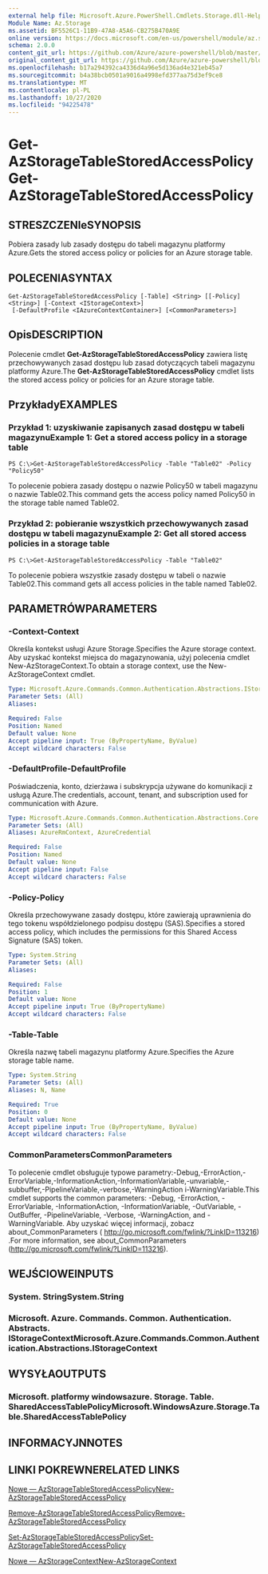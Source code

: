```yaml
---
external help file: Microsoft.Azure.PowerShell.Cmdlets.Storage.dll-Help.xml
Module Name: Az.Storage
ms.assetid: BF5526C1-11B9-47A8-A5A6-CB275B470A9E
online version: https://docs.microsoft.com/en-us/powershell/module/az.storage/get-azstoragetablestoredaccesspolicy
schema: 2.0.0
content_git_url: https://github.com/Azure/azure-powershell/blob/master/src/Storage/Storage.Management/help/Get-AzStorageTableStoredAccessPolicy.md
original_content_git_url: https://github.com/Azure/azure-powershell/blob/master/src/Storage/Storage.Management/help/Get-AzStorageTableStoredAccessPolicy.md
ms.openlocfilehash: b17a294392ca4336d4a96e5d136ad4e321eb45a7
ms.sourcegitcommit: b4a38bcb0501a9016a4998efd377aa75d3ef9ce8
ms.translationtype: MT
ms.contentlocale: pl-PL
ms.lasthandoff: 10/27/2020
ms.locfileid: "94225478"
---
```

# <span data-ttu-id="ea7f7-101">Get-AzStorageTableStoredAccessPolicy</span><span class="sxs-lookup"><span data-stu-id="ea7f7-101">Get-AzStorageTableStoredAccessPolicy</span></span>

## <span data-ttu-id="ea7f7-102">STRESZCZENIe</span><span class="sxs-lookup"><span data-stu-id="ea7f7-102">SYNOPSIS</span></span>
<span data-ttu-id="ea7f7-103">Pobiera zasady lub zasady dostępu do tabeli magazynu platformy Azure.</span><span class="sxs-lookup"><span data-stu-id="ea7f7-103">Gets the stored access policy or policies for an Azure storage table.</span></span>

## <span data-ttu-id="ea7f7-104">POLECENIA</span><span class="sxs-lookup"><span data-stu-id="ea7f7-104">SYNTAX</span></span>

```
Get-AzStorageTableStoredAccessPolicy [-Table] <String> [[-Policy] <String>] [-Context <IStorageContext>]
 [-DefaultProfile <IAzureContextContainer>] [<CommonParameters>]
```

## <span data-ttu-id="ea7f7-105">Opis</span><span class="sxs-lookup"><span data-stu-id="ea7f7-105">DESCRIPTION</span></span>
<span data-ttu-id="ea7f7-106">Polecenie cmdlet **Get-AzStorageTableStoredAccessPolicy** zawiera listę przechowywanych zasad dostępu lub zasad dotyczących tabeli magazynu platformy Azure.</span><span class="sxs-lookup"><span data-stu-id="ea7f7-106">The **Get-AzStorageTableStoredAccessPolicy** cmdlet lists the stored access policy or policies for an Azure storage table.</span></span>

## <span data-ttu-id="ea7f7-107">Przykłady</span><span class="sxs-lookup"><span data-stu-id="ea7f7-107">EXAMPLES</span></span>

### <span data-ttu-id="ea7f7-108">Przykład 1: uzyskiwanie zapisanych zasad dostępu w tabeli magazynu</span><span class="sxs-lookup"><span data-stu-id="ea7f7-108">Example 1: Get a stored access policy in a storage table</span></span>
```
PS C:\>Get-AzStorageTableStoredAccessPolicy -Table "Table02" -Policy "Policy50"
```

<span data-ttu-id="ea7f7-109">To polecenie pobiera zasady dostępu o nazwie Policy50 w tabeli magazynu o nazwie Table02.</span><span class="sxs-lookup"><span data-stu-id="ea7f7-109">This command gets the access policy named Policy50 in the storage table named Table02.</span></span>

### <span data-ttu-id="ea7f7-110">Przykład 2: pobieranie wszystkich przechowywanych zasad dostępu w tabeli magazynu</span><span class="sxs-lookup"><span data-stu-id="ea7f7-110">Example 2: Get all stored access policies in a storage table</span></span>
```
PS C:\>Get-AzStorageTableStoredAccessPolicy -Table "Table02"
```

<span data-ttu-id="ea7f7-111">To polecenie pobiera wszystkie zasady dostępu w tabeli o nazwie Table02.</span><span class="sxs-lookup"><span data-stu-id="ea7f7-111">This command gets all access policies in the table named Table02.</span></span>

## <span data-ttu-id="ea7f7-112">PARAMETRÓW</span><span class="sxs-lookup"><span data-stu-id="ea7f7-112">PARAMETERS</span></span>

### <span data-ttu-id="ea7f7-113">-Context</span><span class="sxs-lookup"><span data-stu-id="ea7f7-113">-Context</span></span>
<span data-ttu-id="ea7f7-114">Określa kontekst usługi Azure Storage.</span><span class="sxs-lookup"><span data-stu-id="ea7f7-114">Specifies the Azure storage context.</span></span>
<span data-ttu-id="ea7f7-115">Aby uzyskać kontekst miejsca do magazynowania, użyj polecenia cmdlet New-AzStorageContext.</span><span class="sxs-lookup"><span data-stu-id="ea7f7-115">To obtain a storage context, use the New-AzStorageContext cmdlet.</span></span>

```yaml
Type: Microsoft.Azure.Commands.Common.Authentication.Abstractions.IStorageContext
Parameter Sets: (All)
Aliases:

Required: False
Position: Named
Default value: None
Accept pipeline input: True (ByPropertyName, ByValue)
Accept wildcard characters: False
```

### <span data-ttu-id="ea7f7-116">-DefaultProfile</span><span class="sxs-lookup"><span data-stu-id="ea7f7-116">-DefaultProfile</span></span>
<span data-ttu-id="ea7f7-117">Poświadczenia, konto, dzierżawa i subskrypcja używane do komunikacji z usługą Azure.</span><span class="sxs-lookup"><span data-stu-id="ea7f7-117">The credentials, account, tenant, and subscription used for communication with Azure.</span></span>

```yaml
Type: Microsoft.Azure.Commands.Common.Authentication.Abstractions.Core.IAzureContextContainer
Parameter Sets: (All)
Aliases: AzureRmContext, AzureCredential

Required: False
Position: Named
Default value: None
Accept pipeline input: False
Accept wildcard characters: False
```

### <span data-ttu-id="ea7f7-118">-Policy</span><span class="sxs-lookup"><span data-stu-id="ea7f7-118">-Policy</span></span>
<span data-ttu-id="ea7f7-119">Określa przechowywane zasady dostępu, które zawierają uprawnienia do tego tokenu współdzielonego podpisu dostępu (SAS).</span><span class="sxs-lookup"><span data-stu-id="ea7f7-119">Specifies a stored access policy, which includes the permissions for this Shared Access Signature (SAS) token.</span></span>

```yaml
Type: System.String
Parameter Sets: (All)
Aliases:

Required: False
Position: 1
Default value: None
Accept pipeline input: True (ByPropertyName)
Accept wildcard characters: False
```

### <span data-ttu-id="ea7f7-120">-Table</span><span class="sxs-lookup"><span data-stu-id="ea7f7-120">-Table</span></span>
<span data-ttu-id="ea7f7-121">Określa nazwę tabeli magazynu platformy Azure.</span><span class="sxs-lookup"><span data-stu-id="ea7f7-121">Specifies the Azure storage table name.</span></span>

```yaml
Type: System.String
Parameter Sets: (All)
Aliases: N, Name

Required: True
Position: 0
Default value: None
Accept pipeline input: True (ByPropertyName, ByValue)
Accept wildcard characters: False
```

### <span data-ttu-id="ea7f7-122">CommonParameters</span><span class="sxs-lookup"><span data-stu-id="ea7f7-122">CommonParameters</span></span>
<span data-ttu-id="ea7f7-123">To polecenie cmdlet obsługuje typowe parametry:-Debug,-ErrorAction,-ErrorVariable,-InformationAction,-InformationVariable,-unvariable,-subbuffer,-PipelineVariable,-verbose,-WarningAction i-WarningVariable.</span><span class="sxs-lookup"><span data-stu-id="ea7f7-123">This cmdlet supports the common parameters: -Debug, -ErrorAction, -ErrorVariable, -InformationAction, -InformationVariable, -OutVariable, -OutBuffer, -PipelineVariable, -Verbose, -WarningAction, and -WarningVariable.</span></span> <span data-ttu-id="ea7f7-124">Aby uzyskać więcej informacji, zobacz about_CommonParameters ( http://go.microsoft.com/fwlink/?LinkID=113216) .</span><span class="sxs-lookup"><span data-stu-id="ea7f7-124">For more information, see about_CommonParameters (http://go.microsoft.com/fwlink/?LinkID=113216).</span></span>

## <span data-ttu-id="ea7f7-125">WEJŚCIOWE</span><span class="sxs-lookup"><span data-stu-id="ea7f7-125">INPUTS</span></span>

### <span data-ttu-id="ea7f7-126">System. String</span><span class="sxs-lookup"><span data-stu-id="ea7f7-126">System.String</span></span>

### <span data-ttu-id="ea7f7-127">Microsoft. Azure. Commands. Common. Authentication. Abstracts. IStorageContext</span><span class="sxs-lookup"><span data-stu-id="ea7f7-127">Microsoft.Azure.Commands.Common.Authentication.Abstractions.IStorageContext</span></span>

## <span data-ttu-id="ea7f7-128">WYSYŁA</span><span class="sxs-lookup"><span data-stu-id="ea7f7-128">OUTPUTS</span></span>

### <span data-ttu-id="ea7f7-129">Microsoft. platformy windowsazure. Storage. Table. SharedAccessTablePolicy</span><span class="sxs-lookup"><span data-stu-id="ea7f7-129">Microsoft.WindowsAzure.Storage.Table.SharedAccessTablePolicy</span></span>

## <span data-ttu-id="ea7f7-130">INFORMACYJN</span><span class="sxs-lookup"><span data-stu-id="ea7f7-130">NOTES</span></span>

## <span data-ttu-id="ea7f7-131">LINKI POKREWNE</span><span class="sxs-lookup"><span data-stu-id="ea7f7-131">RELATED LINKS</span></span>

[<span data-ttu-id="ea7f7-132">Nowe — AzStorageTableStoredAccessPolicy</span><span class="sxs-lookup"><span data-stu-id="ea7f7-132">New-AzStorageTableStoredAccessPolicy</span></span>](./New-AzStorageTableStoredAccessPolicy.md)

[<span data-ttu-id="ea7f7-133">Remove-AzStorageTableStoredAccessPolicy</span><span class="sxs-lookup"><span data-stu-id="ea7f7-133">Remove-AzStorageTableStoredAccessPolicy</span></span>](./Remove-AzStorageTableStoredAccessPolicy.md)

[<span data-ttu-id="ea7f7-134">Set-AzStorageTableStoredAccessPolicy</span><span class="sxs-lookup"><span data-stu-id="ea7f7-134">Set-AzStorageTableStoredAccessPolicy</span></span>](./Set-AzStorageTableStoredAccessPolicy.md)

[<span data-ttu-id="ea7f7-135">Nowe — AzStorageContext</span><span class="sxs-lookup"><span data-stu-id="ea7f7-135">New-AzStorageContext</span></span>](./New-AzStorageContext.md)


